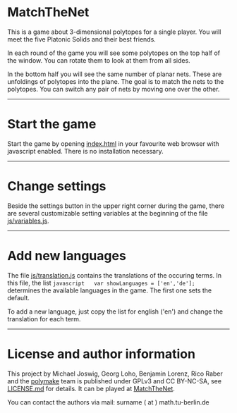 # MatchTheNet

This is a game about 3-dimensional polytopes for a single player.
You will meet the five Platonic Solids and their best friends.

In each round of the game you will see some polytopes on the top half of the window.
You can rotate them to look at them from all sides.

In the bottom half you will see the same number of planar nets.
These are unfoldings of polytopes into the plane.
The goal is to match the nets to the polytopes.
You can switch any pair of nets by moving one over the other.

------------------------------

# Start the game

Start the game by opening [index.html](index.html) in your favourite web browser with javascript enabled. There is no installation necessary. 

------------------------------

# Change settings

Beside the settings button in the upper right corner during the game, there are several customizable setting variables at the beginning of the file [js/variables.js](js/variables.js).

------------------------------

# Add new languages

The file [js/translation.js](js/translation.js) contains the translations of the occuring terms.
In this file, the list
```javascript   var showLanguages = ['en','de'];  ```
determines the available languages in the game. The first one sets the default.

To add a new language, just copy the list for english ('en') and change the translation for each term.

------------------------------

# License and author information

This project by Michael Joswig, Georg Loho, Benjamin Lorenz, Rico Raber and the [polymake](https://polymake.org) team is published under GPLv3 and CC BY-NC-SA, see [LICENSE.md](LICENSE.md) for details. It can be played at [MatchTheNet](https://matchthenet.de).

You can contact the authors via mail:
surname ( at ) math.tu-berlin.de

